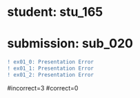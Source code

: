 # student: stu_165
# submission: sub_020

```diff
! ex01_0: Presentation Error
! ex01_1: Presentation Error
! ex01_2: Presentation Error
```
#incorrect=3
#correct=0
